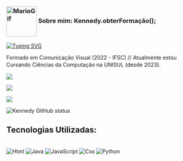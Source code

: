 ### <img Align = "center" alt ="MarioGif" width= "80" src="https://gamerview.uai.com.br/wp-content/uploads/2019/12/mario-gif.gif"/> <strong>Sobre mim: Kennedy.obterFormação();</strong>

[![Typing SVG](https://readme-typing-svg.herokuapp.com/?color=1e1e1e&size=35&center=true&vCenter=true&width=1000&lines=Olá,+Meu+Nome+é+Kennedy+Motta;Tenho+20+Anos+de+Idade;Eu+sou+de+Porto+Alegre,+RS;Eu+estudo+Ciência+da+Computação+na+Unisul+SC;Be+Welcome!+:%29)](https://git.io/typing-svg)

 Formado em Comunicação Visual (2022 - IFSC) //
 Atualmente estou Cursando Ciências da Computação na UNISUL (desde 2023).ﾠ

<div>

  <a href="https://instagram.com/kennedysm_ofc" target="_blank"><img src="https://img.shields.io/badge/-Instagram-%23E4405F?style=for-the-badge&logo=instagram&logoColor=white" target="_blank"></a>

  <a href = "mailto:Kennedymotta.kdsm@gmail.com"><img src="https://img.shields.io/badge/Gmail-D14836?style=for-the-badge&logo=gmail&logoColor=white" target="_blank"></a>

  <a href="https://www.linkedin.com/in/Kennedy-Motta" target="_blank"><img src="https://img.shields.io/badge/-LinkedIn-%230077B5?style=for-the-badge&logo=linkedin&logoColor=white" target="_blank"></a> 
  
</div>

![Kennedy GitHub status](https://github-readme-stats.vercel.app/api?username=KennedyMotta&show_icons=true&theme=)

### <h2> Tecnologias Utilizadas: </h2>
<div style = "display: inline_block"><br/>
<img Align = "center" alt ="Html" src="https://img.shields.io/badge/HTML5-E34F26?style=for-the-badge&logo=html5&logoColor=white" />  
<img Align = "center" alt ="Java" src="https://img.shields.io/badge/Java-ED8B00?style=for-the-badge&logo=java&logoColor=white" /> 
<img Align = "center" alt ="JavaScript" src="https://img.shields.io/badge/JavaScript-F7DF1E?style=for-the-badge&logo=javascript&logoColor=black" /> 
<img Align = "center" alt ="Css" src="https://img.shields.io/badge/CSS-239120?&style=for-the-badge&logo=css3&logoColor=white" /> 
<img Align = "center" alt ="Python" src="https://img.shields.io/badge/Python-3776AB?style=for-the-badge&logo=python&logoColor=white" />
</div>
